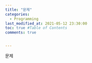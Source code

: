 ```yaml
---
title: "문제"
categories: 
  - Programming
last_modified_at: 2021-05-12 23:30:00
toc: true #Table of Contents
comments: true


---
```


문제